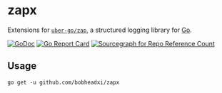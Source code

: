 # zapx

Extensions for [`uber-go/zap`](https://github.com/uber-go/zap), a structured
logging library for [Go](https://golang.org/).

[![GoDoc](https://godoc.org/github.com/bobheadxi/zapx?status.svg)](https://godoc.org/github.com/bobheadxi/zapx)
[![Go Report Card](https://goreportcard.com/badge/github.com/bobheadxi/zapx)](https://goreportcard.com/report/github.com/bobheadxi/zapx)
[![Sourcegraph for Repo Reference Count](https://img.shields.io/sourcegraph/rrc/github.com/bobheadxi/zapx.svg)](https://sourcegraph.com/github.com/bobheadxi/zapx)

## Usage

```
go get -u github.com/bobheadxi/zapx
```
